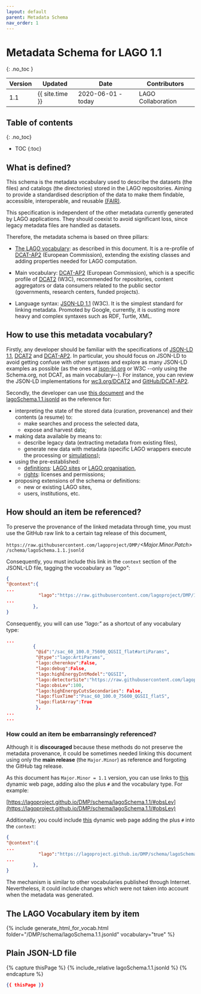 ```yaml
---
layout: default
parent: Metadata Schema
nav_order: 1
---
```


# Metadata Schema for LAGO 1.1
{: .no_toc }

|Version| Updated | Date |Contributors|
|-------|---------|------|------------|
| 1.1   | {{ site.time }} | 2020-06-01 - today | LAGO Collaboration |

## Table of contents
{: .no_toc}

- TOC
{:toc}

## What is defined?

This schema is the metadata vocabulary used to describe the datasets (the files) and catalogs (the directories) stored in the LAGO repositories. Aiming to provide a standardised description of the data to make them findable, accessible, interoperable, and reusable [(FAIR)](https://www.go-fair.org/fair-principles/). 

This specification is independent of the other metadata currently generated by LAGO applications. They should coexist to avoid significant loss, since legacy metadata files are handled as datasets. 

Therefore, the metadata schema is based on three pillars:

- [The LAGO vocabulary](./lagoSchema.1.1.jsonld): as described in this document. It is a re-profile of [DCAT-AP2](https://joinup.ec.europa.eu/collection/semantic-interoperability-community-semic/solution/dcat-application-profile-data-portals-europe) (European Commission), extending the existing classes and adding properties needed for LAGO computation.

- Main vocabulary: [DCAT-AP2](https://joinup.ec.europa.eu/collection/semantic-interoperability-community-semic/solution/dcat-application-profile-data-portals-europe) (European Commission), which is a specific profile of [DCAT2](https://www.w3.org/TR/vocab-dcat-2/) (W3C), recommended for repositories, content aggregators or data consumers related to the public sector (governments, research centers, funded projects).

- Language syntax: [JSON-LD 1.1](https://json-ld.org/spec/latest/json-ld/) (W3C). It is the simplest standard for linking metadata. Promoted by Google, currently, it is ousting more heavy and complex syntaxes such as RDF, Turtle, XML.  


## How to use this metadata vocabulary?

Firstly, any developer should be familiar with the specifications of [JSON-LD 1.1](https://json-ld.org/spec/latest/json-ld/), [DCAT2](https://www.w3.org/TR/vocab-dcat-2/) and [DCAT-AP2](https://joinup.ec.europa.eu/collection/semantic-interoperability-community-semic/solution/dcat-application-profile-data-portals-europe). In particular, you should focus on JSON-LD to avoid getting confuse with other syntaxes and explore as many JSON-LD examples as possible (as the ones at [json-ld.org](https://json-ld.org/) or W3C --only using the Schema.org, not DCAT, as main vocabulary--). For instance, you can review the JSON-LD implementations for [wc3.org/DCAT2](https://www.w3.org/ns/dcat2.jsonld) and [GitHub/DCAT-AP2](https://github.com/SEMICeu/DCAT-AP/tree/master/releases).

Secondly, the developer can use [this document](./lagoSchema.1.1.md) and the [lagoSchema.1.1.jsonld](./lagoSchema.1.1.jsonld) as the reference for:
- interpreting the state of the stored data (curation, provenance) and their contents (a resume) to:
    - make searches and process the selected data, 
    - expose and harvest data;
- making data available by means to: 
    - describe legacy data (extracting metadata from existing files),
    - generate new data with metadata (specific LAGO wrappers execute the processing or [simulations](examples/sims/simulationExample.md));
- using the pre-established:
    - [definitions](/defs/index.md): [LAGO sites](/defs/lagoSites.md) or [LAGO organisation](/defs/lagoOrganisation.md),
    - [rights](/rights/index.md): licenses and permissions;
- proposing extensions of the schema or definitions:
    - new or existing LAGO sites,
    - users, institutions, etc.

## How should an item be referenced?

To preserve the provenance of the linked metadata through time, you must use the GitHub raw link to a certain tag release of this document, 

`https://raw.githubusercontent.com/lagoproject/DMP/`*\<Major.Minor.Patch\>*`/schema/lagoSchema.1.1.jsonld`

Consequently, you must include this link in the `context` section of the JSONL-LD file, tagging the vocoabulary as *"lago"*: 

```json
{
"@context":{
...
            "lago":"https://raw.githubusercontent.com/lagoproject/DMP/1.1.0/schema/lagoSchema.1.1.jsonld",
...
          },
}
```

Consequently, you will can use *"lago:"* as a shortcut of any vocabulary type:

```json
...      
          {
           "@id":"/sac_60_100.0_75600_QGSII_flat#artiParams",
           "@type":"lago:ArtiParams",
           "lago:cherenkov":False,
           "lago:debug":False,
           "lago:highEnergyIntModel":"QGSII",
           "lago:detectorSite":"https://raw.githubusercontent.com/lagoproject/DMP/1.1.0/defs/sitesLago.1.1.jsonld#sac",
           "lago:obsLev":100,
           "lago:highEnergyCutsSecondaries": False,
           "lago:fluxTime":"Psac_60_100.0_75600_QGSII_flatS",
           "lago:flatArray":True
           },
...
...
```

### How could an item be embarransingly referenced?

Although it is **discouraged** because these methods do not preserve the metadata provenance, it could be sometimes needed linking this document using only the **main release** (the ``Major.Minor``) as reference and forgoting the GitHub tag release.

As this document has ``Major.Minor = 1.1`` version, you can use links to [this](./) dynamic web page, adding also the plus `#` and the vocabulary type. For example:

[https://lagoproject.github.io/DMP/schema/lagoSchema.1.1/#obsLev](https://lagoproject.github.io/DMP/schema/lagoSchema.1.1/#obsLev)


Additionally, you could include [this](./) dynamic web page adding the plus `#` into the `context`:

```json
{
"@context":{
...
            "lago":"https://lagoproject.github.io/DMP/schema/lagoSchema.1.1/#",
...
          },
}
``` 

The mechanism is similar to other vocabularies published through Internet. Nevertheless, it could include changes which were not taken into account when the metadata was generated.


## The LAGO Vocabulary item by item

{% include generate_html_for_vocab.html folder="/DMP/schema/lagoSchema.1.1.jsonld" vocabulary="true" %}


## Plain JSON-LD file

{% capture thisPage %}
    {% include_relative lagoSchema.1.1.jsonld %}
{% endcapture %}
```json
{{ thisPage }}
```



